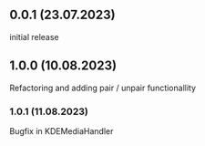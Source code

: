## 0.0.1 (23.07.2023)

initial release


## 1.0.0 (10.08.2023)

Refactoring and adding pair / unpair functionallity

### 1.0.1 (11.08.2023)

Bugfix in KDEMediaHandler